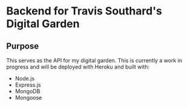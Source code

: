 # Backend for Travis Southard's Digital Garden

## Purpose
This serves as the API for my digital garden.
This is currently a work in progress and will be deployed with Heroku and built with:
- Node.js
- Express.js
- MongoDB
- Mongoose